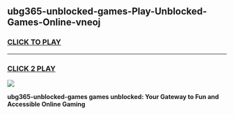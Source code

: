 
## ubg365-unblocked-games-Play-Unblocked-Games-Online-vneoj
<h3>
<a href="https://premium76.site?title=ubg365-unblocked-games&ref=24A">CLICK TO PLAY</a></h3>
<hr>

<h3>
<a href="https://premium76.site?title=ubg365-unblocked-games&ref=24A">CLICK 2 PLAY</a>
  
</h3>

<a href="https://premium76.site?title=ubg365-unblocked-games&ref=24A"><img src="https://clearcache.store/games.png"></a>


**ubg365-unblocked-games games unblocked: Your Gateway to Fun and Accessible Online Gaming**
